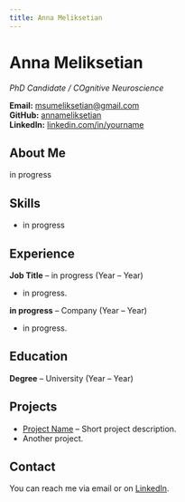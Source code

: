 ```yaml
---
title: Anna Meliksetian
---
```


# Anna Meliksetian 

_PhD Candidate / COgnitive Neuroscience_  

**Email:** msumeliksetian@gmail.com  
**GitHub:** [annameliksetian](https://github.com/annameliksetian)  
**LinkedIn:** [linkedin.com/in/yourname](https://linkedin.com/in/yourname)  

## About Me  
in progress  

## Skills  
- in progress  

## Experience  
**Job Title** – in progress (Year – Year)  
- in progress.  

**in progress** – Company (Year – Year)  
- in progress.  

## Education  
**Degree** – University (Year – Year)  

## Projects  
- [Project Name](https://github.com/yourusername/project) – Short project description.  
- Another project.  

## Contact  
You can reach me via email or on [LinkedIn](https://linkedin.com/in/yourname).  

